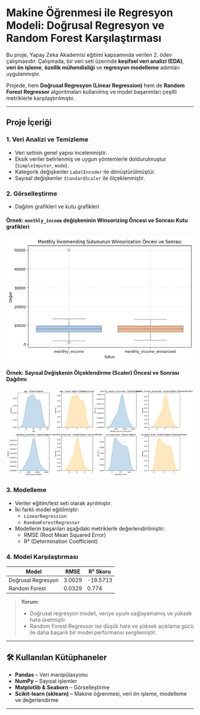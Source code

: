 #  Makine Öğrenmesi ile Regresyon Modeli: Doğrusal Regresyon ve Random Forest Karşılaştırması

Bu proje, Yapay Zeka  Akademisi eğitimi kapsamında verilen 2. ödev çalışmasıdır. Çalışmada, bir veri seti üzerinde **keşifsel veri analizi (EDA)**, **veri ön işleme**, **özellik mühendisliği** ve **regresyon modelleme** adımları uygulanmıştır.

Projede, hem **Doğrusal Regresyon (Linear Regression)** hem de **Random Forest Regressor** algoritmaları kullanılmış ve model başarımları çeşitli metriklerle karşılaştırılmıştır.

---

## Proje İçeriği

### 1. Veri Analizi ve Temizleme
- Veri setinin genel yapısı incelenmiştir.
- Eksik veriler belirlenmiş ve uygun yöntemlerle doldurulmuştur (`SimpleImputer`, `mode`).
- Kategorik değişkenler `LabelEncoder` ile dönüştürülmüştür.
- Sayısal değişkenler `StandardScaler` ile ölçeklenmiştir.

### 2. Görselleştirme
- Dağılım grafikleri ve kutu grafikleri

#### Örnek: `monthly_income` değişkeninin Winsorizing Öncesi ve Sonrası Kutu grafikleri

![Winsorizing Öncesi ve Sonrası](winsorized.png)

#### Örnek: Sayısal Değişkenin Ölçeklendirme (Scaler) Öncesi ve Sonrası Dağılımı

![Scaler Öncesi ve Sonrası](scaled.png)


### 3. Modelleme
- Veriler eğitim/test seti olarak ayrılmıştır.
- İki farklı model eğitilmiştir:
  - `LinearRegression`
  - `RandomForestRegressor`
- Modellerin başarıları aşağıdaki metriklerle değerlendirilmiştir:
  - RMSE (Root Mean Squared Error)
  - R² (Determination Coefficient)

### 4. Model Karşılaştırması

| Model                 | RMSE       | R² Skoru  |
|----------------------|------------|-----------|
| Doğrusal Regresyon   |3.0029     | -19.5713     |
| Random Forest        |0.0329     |  0.774   |

>  **Yorum**:  
> - Doğrusal regresyon modeli, veriye uyum sağlayamamış ve yüksek hata üretmiştir.  
> - Random Forest Regressor ise düşük hata ve yüksek açıklama gücü ile daha başarılı bir model performansı sergilemiştir.

---

## 🛠️ Kullanılan Kütüphaneler

- **Pandas** – Veri manipülasyonu
- **NumPy** – Sayısal işlemler
- **Matplotlib & Seaborn** – Görselleştirme
- **Scikit-learn (sklearn)** – Makine öğrenmesi, veri ön işleme, modelleme ve değerlendirme

---

